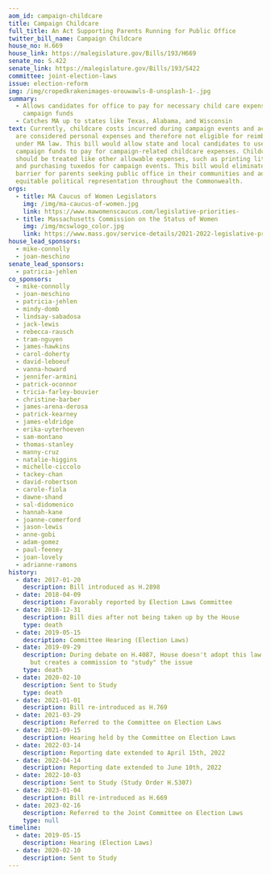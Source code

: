 ```yaml
---
aom_id: campaign-childcare
title: Campaign Childcare
full_title: An Act Supporting Parents Running for Public Office
twitter_bill_name: Campaign Childcare
house_no: H.669
house_link: https://malegislature.gov/Bills/193/H669
senate_no: S.422
senate_link: https://malegislature.gov/Bills/193/S422
committee: joint-election-laws
issue: election-reform
img: /img/cropedkrakenimages-orouwawls-8-unsplash-1-.jpg
summary:
  - Allows candidates for office to pay for necessary child care expenses from
    campaign funds
  - Catches MA up to states like Texas, Alabama, and Wisconsin
text: Currently, childcare costs incurred during campaign events and activities
  are considered personal expenses and therefore not eligible for reimbursement
  under MA law. This bill would allow state and local candidates to use their
  campaign funds to pay for campaign-related childcare expenses. Childcare
  should be treated like other allowable expenses, such as printing literature
  and purchasing tuxedos for campaign events. This bill would eliminate a major
  barrier for parents seeking public office in their communities and advance
  equitable political representation throughout the Commonwealth.
orgs:
  - title: MA Caucus of Women Legislators
    img: /img/ma-caucus-of-women.jpg
    link: https://www.mawomenscaucus.com/legislative-priorities-
  - title: Massachusetts Commission on the Status of Women
    img: /img/mcswlogo_color.jpg
    link: https://www.mass.gov/service-details/2021-2022-legislative-priorities
house_lead_sponsors:
  - mike-connolly
  - joan-meschino
senate_lead_sponsors:
  - patricia-jehlen
co_sponsors:
  - mike-connolly
  - joan-meschino
  - patricia-jehlen
  - mindy-domb
  - lindsay-sabadosa
  - jack-lewis
  - rebecca-rausch
  - tram-nguyen
  - james-hawkins
  - carol-doherty
  - david-leboeuf
  - vanna-howard
  - jennifer-armini
  - patrick-oconnor
  - tricia-farley-bouvier
  - christine-barber
  - james-arena-derosa
  - patrick-kearney
  - james-eldridge
  - erika-uyterhoeven
  - sam-montano
  - thomas-stanley
  - manny-cruz
  - natalie-higgins
  - michelle-ciccolo
  - tackey-chan
  - david-robertson
  - carole-fiola
  - dawne-shand
  - sal-didomenico
  - hannah-kane
  - joanne-comerford
  - jason-lewis
  - anne-gobi
  - adam-gomez
  - paul-feeney
  - joan-lovely
  - adrianne-ramons
history:
  - date: 2017-01-20
    description: Bill introduced as H.2898
  - date: 2018-04-09
    description: Favorably reported by Election Laws Committee
  - date: 2018-12-31
    description: Bill dies after not being taken up by the House
    type: death
  - date: 2019-05-15
    description: Committee Hearing (Election Laws)
  - date: 2019-09-29
    description: During debate on H.4087, House doesn't adopt this law as amendment,
      but creates a commission to "study" the issue
    type: death
  - date: 2020-02-10
    description: Sent to Study
    type: death
  - date: 2021-01-01
    description: Bill re-introduced as H.769
  - date: 2021-03-29
    description: Referred to the Committee on Election Laws
  - date: 2021-09-15
    description: Hearing held by the Committee on Election Laws
  - date: 2022-03-14
    description: Reporting date extended to April 15th, 2022
  - date: 2022-04-14
    description: Reporting date extended to June 10th, 2022
  - date: 2022-10-03
    description: Sent to Study (Study Order H.5307)
  - date: 2023-01-04
    description: Bill re-introduced as H.669
  - date: 2023-02-16
    description: Referred to the Joint Committee on Election Laws
    type: null
timeline:
  - date: 2019-05-15
    description: Hearing (Election Laws)
  - date: 2020-02-10
    description: Sent to Study
---
```


